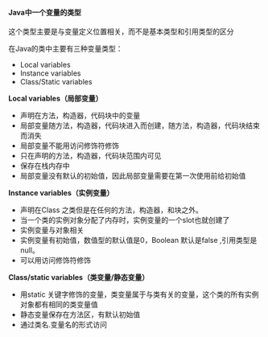 #### Java中一个变量的类型

这个类型主要是与变量定义位置相关，而不是基本类型和引用类型的区分

在Java的类中主要有三种变量类型：

- Local variables 
- Instance variables
- Class/Static variables



**Local variables（局部变量）**

- 声明在方法，构造器，代码块中的变量
- 局部变量随方法，构造器，代码块进入而创建，随方法，构造器，代码块结束而消失
- 局部变量不能用访问修饰符修饰
- 只在声明的方法，构造器，代码块范围内可见
- 保存在栈内存中
- 局部变量没有默认的初始值，因此局部变量需要在第一次使用前给初始值



**Instance variables（实例变量）**

- 声明在Class 之类但是在任何的方法，构造器，和块之外。
- 当一个类的实例对象分配了内存时，实例变量的一个slot也就创建了
- 实例变量与对象相关
- 实例变量有初始值，数值型的默认值是0，Boolean 默认是false ,引用类型是null。
- 可以用访问修饰符修饰



**Class/static variables（类变量/静态变量）**

- 用static 关键字修饰的变量，类变量属于与类有关的变量，这个类的所有实例对象都有相同的类变量值
- 静态变量保存在方法区，有默认初始值
- 通过类名.变量名的形式访问

